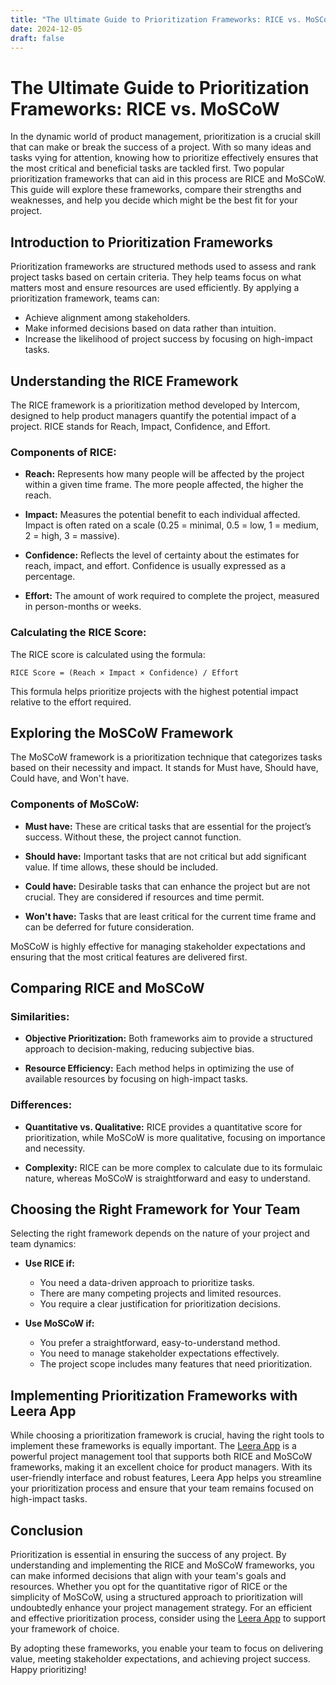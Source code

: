 ```yaml
---
title: "The Ultimate Guide to Prioritization Frameworks: RICE vs. MoSCoW"
date: 2024-12-05
draft: false
---
```

# The Ultimate Guide to Prioritization Frameworks: RICE vs. MoSCoW

In the dynamic world of product management, prioritization is a crucial skill that can make or break the success of a project. With so many ideas and tasks vying for attention, knowing how to prioritize effectively ensures that the most critical and beneficial tasks are tackled first. Two popular prioritization frameworks that can aid in this process are RICE and MoSCoW. This guide will explore these frameworks, compare their strengths and weaknesses, and help you decide which might be the best fit for your project.

## Introduction to Prioritization Frameworks

Prioritization frameworks are structured methods used to assess and rank project tasks based on certain criteria. They help teams focus on what matters most and ensure resources are used efficiently. By applying a prioritization framework, teams can:

- Achieve alignment among stakeholders.
- Make informed decisions based on data rather than intuition.
- Increase the likelihood of project success by focusing on high-impact tasks.

## Understanding the RICE Framework

The RICE framework is a prioritization method developed by Intercom, designed to help product managers quantify the potential impact of a project. RICE stands for Reach, Impact, Confidence, and Effort.

### Components of RICE:

- **Reach:** Represents how many people will be affected by the project within a given time frame. The more people affected, the higher the reach.

- **Impact:** Measures the potential benefit to each individual affected. Impact is often rated on a scale (0.25 = minimal, 0.5 = low, 1 = medium, 2 = high, 3 = massive).

- **Confidence:** Reflects the level of certainty about the estimates for reach, impact, and effort. Confidence is usually expressed as a percentage.

- **Effort:** The amount of work required to complete the project, measured in person-months or weeks.

### Calculating the RICE Score:

The RICE score is calculated using the formula:

```
RICE Score = (Reach × Impact × Confidence) / Effort
```

This formula helps prioritize projects with the highest potential impact relative to the effort required.

## Exploring the MoSCoW Framework

The MoSCoW framework is a prioritization technique that categorizes tasks based on their necessity and impact. It stands for Must have, Should have, Could have, and Won't have.

### Components of MoSCoW:

- **Must have:** These are critical tasks that are essential for the project’s success. Without these, the project cannot function.

- **Should have:** Important tasks that are not critical but add significant value. If time allows, these should be included.

- **Could have:** Desirable tasks that can enhance the project but are not crucial. They are considered if resources and time permit.

- **Won't have:** Tasks that are least critical for the current time frame and can be deferred for future consideration.

MoSCoW is highly effective for managing stakeholder expectations and ensuring that the most critical features are delivered first.

## Comparing RICE and MoSCoW

### Similarities:

- **Objective Prioritization:** Both frameworks aim to provide a structured approach to decision-making, reducing subjective bias.

- **Resource Efficiency:** Each method helps in optimizing the use of available resources by focusing on high-impact tasks.

### Differences:

- **Quantitative vs. Qualitative:** RICE provides a quantitative score for prioritization, while MoSCoW is more qualitative, focusing on importance and necessity.

- **Complexity:** RICE can be more complex to calculate due to its formulaic nature, whereas MoSCoW is straightforward and easy to understand.

## Choosing the Right Framework for Your Team

Selecting the right framework depends on the nature of your project and team dynamics:

- **Use RICE if:**
  - You need a data-driven approach to prioritize tasks.
  - There are many competing projects and limited resources.
  - You require a clear justification for prioritization decisions.

- **Use MoSCoW if:**
  - You prefer a straightforward, easy-to-understand method.
  - You need to manage stakeholder expectations effectively.
  - The project scope includes many features that need prioritization.

## Implementing Prioritization Frameworks with Leera App

While choosing a prioritization framework is crucial, having the right tools to implement these frameworks is equally important. The [Leera App](https://leera.app) is a powerful project management tool that supports both RICE and MoSCoW frameworks, making it an excellent choice for product managers. With its user-friendly interface and robust features, Leera App helps you streamline your prioritization process and ensure that your team remains focused on high-impact tasks.

## Conclusion

Prioritization is essential in ensuring the success of any project. By understanding and implementing the RICE and MoSCoW frameworks, you can make informed decisions that align with your team's goals and resources. Whether you opt for the quantitative rigor of RICE or the simplicity of MoSCoW, using a structured approach to prioritization will undoubtedly enhance your project management strategy. For an efficient and effective prioritization process, consider using the [Leera App](https://leera.app) to support your framework of choice.

By adopting these frameworks, you enable your team to focus on delivering value, meeting stakeholder expectations, and achieving project success. Happy prioritizing!